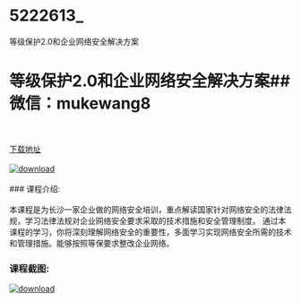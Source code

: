 # 5222613_
等级保护2.0和企业网络安全解决方案
# 等级保护2.0和企业网络安全解决方案## 微信：mukewang8
<br/></br>[下载地址](http://www.36tz.cn/article/5222613 "下载地址")
<br/></br>[![download](http://36tz.cn/muke_img/2022_01_1-61-300x191.png "下载地址")](http://www.36tz.cn/article/5222613 "下载地址")
<br/></br>### 课程介绍:<br/></br>本课程是为长沙一家企业做的网络安全培训，重点解读国家针对网络安全的法律法规，学习法律法规对企业网络安全要求采取的技术措施和安全管理制度。
通过本课程的学习，你将深刻理解网络安全的重要性，多面学习实现网络安全所需的技术和管理措施。能够按照等保要求整改企业网络。

### 课程截图:
[![download](http://36tz.cn/muke_img/2022_01_2-61.png "下载地址")](http://www.36tz.cn/article/5222613 "下载地址")
